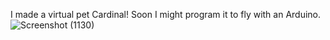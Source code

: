 I made a virtual pet Cardinal! Soon I might program it to fly with an Arduino. 
![Screenshot (1130)](https://github.com/user-attachments/assets/1f021837-7b24-4078-aad7-bf9c5c8379c4)
